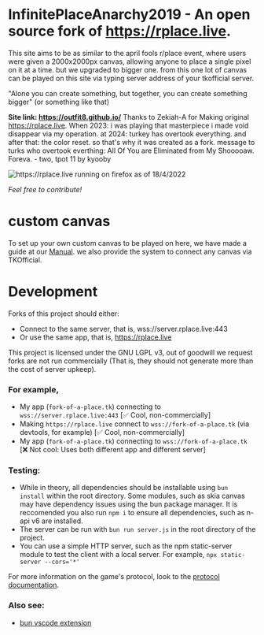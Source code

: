 # InfinitePlaceAnarchy2019 - An open source fork of https://rplace.live.

This site aims to be as similar to the april fools r/place event, where users were given a 2000x2000px canvas, allowing anyone to place a single pixel on it at a time. but we upgraded to bigger one. from this one lot of canvas can be played on this site via typing server address of your tkofficial server.

"Alone you can create something, but together, you can create something bigger" (or something like that)

**Site link: https://outfit8.github.io/**
Thanks to Zekiah-A for Making original https://rplace.live.
When 2023: i was playing that masterpiece i made void disappear via my operation.
at 2024: turkey has overtook everything.
and after that: the color reset.
so that's why it was created as a fork.
message to turks who overtook everthing:
All Of You are Eliminated from My Shooooaw. Foreva. - two, tpot 11 by kyooby
 
![https://rplace.live running on firefox as of 18/4/2022](site_demo.png)

*Feel free to contribute!*

# custom canvas
To set up your own custom canvas to be played on here, 
we have made a guide at our [Manual](MANUAL.md).
we also provide the system to connect any canvas via TKOfficial.


# Development

Forks of this project should either:
- Connect to the same server, that is, wss://server.rplace.live:443
- Or use the same app, that is, https://rplace.live

This project is licensed under the GNU LGPL v3, out of goodwill we request forks are
not run commercially (That is, they should not generate more than the cost of server upkeep).

### For example,

- My app (`fork-of-a-place.tk`) connecting to `wss://server.rplace.live:443` [✅ Cool, non-commercially]
- Making `https://rplace.live` connect to `wss://fork-of-a-place.tk` (via devtools, for example) [✅ Cool, non-commercially]
- My app (`fork-of-a-place.tk`) connecting to `wss://fork-of-a-place.tk` [❌ Not cool: Uses both different app and different server]

### Testing:
 - While in theory, all dependencies should be installable using `bun install` within the root directory. Some
 modules, such as skia canvas may have dependency issues using the bun package manager. It is reccomended you
 also run `npm i` to ensure all dependencies, such as n-api v6 are installed.
 - The server can be run with `bun run server.js` in the root directory of the project.
 - You can use a simple HTTP server, such as the npm static-server module to test the client with a local server. For example, `npx static-server --cors='*'`
 
For more information on the game's protocol, look to the [protocol documentation](PROTOCOL.md).

### Also see:
 - [bun vscode extension](https://marketplace.visualstudio.com/items?itemName=oven.bun-vscode)
